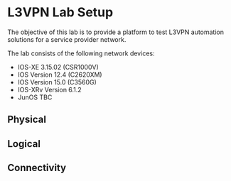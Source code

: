 # L3VPN Lab Setup 
The objective of this lab is to provide a platform to test L3VPN automation solutions for a service provider network.

The lab consists of the following network devices:
- IOS-XE 3.15.02 (CSR1000V)
- IOS Version 12.4 (C2620XM)
- IOS Version 15.0 (C3560G) 
- IOS-XRv Version 6.1.2
- JunOS TBC



## Physical

## Logical

## Connectivity

